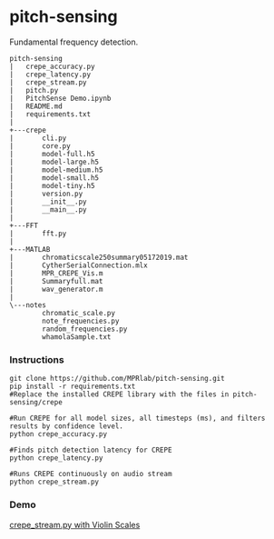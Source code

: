 # pitch-sensing
Fundamental frequency detection.

```
pitch-sensing
|   crepe_accuracy.py
|   crepe_latency.py
|   crepe_stream.py
|   pitch.py
|   PitchSense Demo.ipynb
|   README.md
|   requirements.txt
|
+---crepe
|       cli.py
|       core.py
|       model-full.h5
|       model-large.h5
|       model-medium.h5
|       model-small.h5
|       model-tiny.h5
|       version.py
|       __init__.py
|       __main__.py
|
+---FFT
|       fft.py
|
+---MATLAB
|       chromaticscale250summary05172019.mat
|       CytherSerialConnection.mlx
|       MPR_CREPE_Vis.m
|       Summaryfull.mat
|       wav_generator.m
|
\---notes
        chromatic_scale.py
        note_frequencies.py
        random_frequencies.py
        whamolaSample.txt
```

### Instructions
```
git clone https://github.com/MPRlab/pitch-sensing.git
pip install -r requirements.txt
#Replace the installed CREPE library with the files in pitch-sensing/crepe

#Run CREPE for all model sizes, all timesteps (ms), and filters results by confidence level.
python crepe_accuracy.py

#Finds pitch detection latency for CREPE
python crepe_latency.py

#Runs CREPE continuously on audio stream
python crepe_stream.py

```

### Demo
[crepe_stream.py with Violin Scales](https://mega.nz/#!rllziKTS!yD-ATI3LJ8pJr6mXv2yKYUfZ2FFZhYduntcyLT3UGYY)